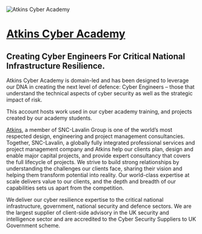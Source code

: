 ![Atkins Cyber Academy](https://www.atkinsglobal.com/sites/atkins-corp/files/home/atkins_og.jpg)

# [Atkins Cyber Academy](http://www.atkinsglobal.com/cyber)

## Creating Cyber Engineers For Critical National Infrastructure Resilience.

Atkins Cyber Academy is domain-led and has been designed to leverage our DNA in creating the next level of defence: Cyber Engineers – those that understand
the technical aspects of cyber security as well as the strategic impact of risk.

This account hosts work used in our cyber academy training, and projects created by our academy students.

[Atkins](http://www.atkinsglobal.com/cyber), a member of SNC-Lavalin Group is one of the world’s most respected design, engineering and project management consultancies.  Together, SNC-Lavalin, a globally fully integrated professional services and project management company and Atkins help our clients plan, design and enable major capital projects, and provide expert consultancy that covers the full lifecycle of projects. We strive to build strong relationships by understanding the challenges our clients face, sharing their vision and helping them transform potential into reality. Our world-class expertise at scale delivers value to our clients, and the depth and breadth of our capabilities sets us apart from the competition. 


We deliver our cyber resilience expertise to the critical national infrastructure, government, national security and defence sectors. We are the largest supplier of client-side advisory in the UK security and intelligence sector and are accredited to the Cyber Security Suppliers to UK Government scheme.  
